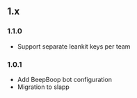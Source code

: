 ## 1.x

### 1.1.0

* Support separate leankit keys per team

### 1.0.1

* Add BeepBoop bot configuration
* Migration to slapp